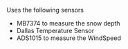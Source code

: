 Uses the following sensors

 * MB7374 to measure the snow depth
 * Dallas Temperature Sensor
 * ADS1015 to measure the WindSpeed
